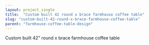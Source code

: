 ```yaml
---
layout: project_single
title:  "Custom built 42 round x brace farmhouse coffee table"
slug: "custom-built-42-round-x-brace-farmhouse-coffee-table"
parent: "farmhouse-coffee-table-design"
---
```

Custom built 42" round x brace farmhouse coffee table